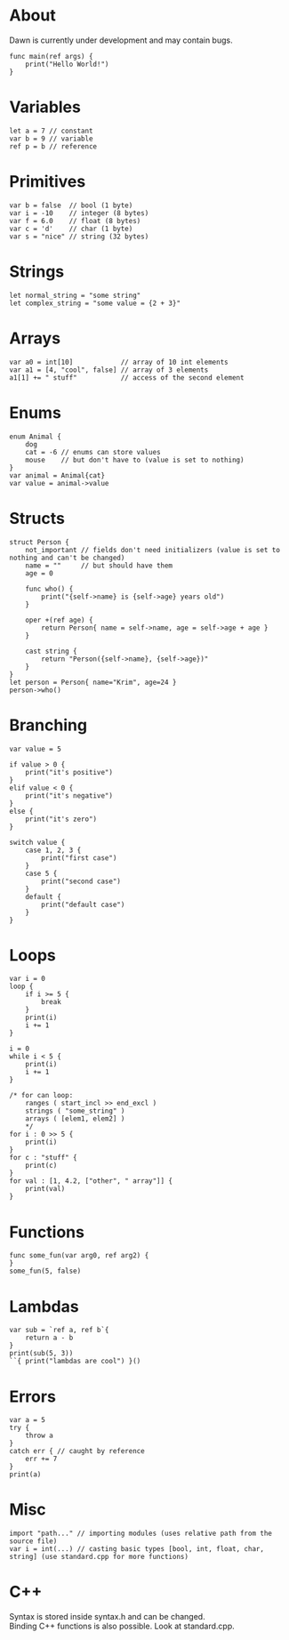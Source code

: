# About
Dawn is currently under development and may contain bugs.

```dawn
func main(ref args) {
    print("Hello World!")
}
```

# Variables
```dawn
let a = 7 // constant
var b = 9 // variable
ref p = b // reference
```

# Primitives
```dawn
var b = false  // bool (1 byte)
var i = -10    // integer (8 bytes)
var f = 6.0    // float (8 bytes)
var c = 'd'    // char (1 byte)
var s = "nice" // string (32 bytes)
```

# Strings
```dawn
let normal_string = "some string"
let complex_string = "some value = {2 + 3}"
```

# Arrays
```dawn
var a0 = int[10]            // array of 10 int elements
var a1 = [4, "cool", false] // array of 3 elements
a1[1] += " stuff"           // access of the second element
```

# Enums
```dawn
enum Animal {
    dog
    cat = -6 // enums can store values
    mouse    // but don't have to (value is set to nothing)
}
var animal = Animal{cat}
var value = animal->value
```

# Structs
```dawn
struct Person {
    not_important // fields don't need initializers (value is set to nothing and can't be changed)
    name = ""     // but should have them
    age = 0

    func who() {
        print("{self->name} is {self->age} years old")
    }

    oper +(ref age) {
        return Person{ name = self->name, age = self->age + age }
    }

    cast string {
        return "Person({self->name}, {self->age})"
    }
}
let person = Person{ name="Krim", age=24 }
person->who()
```

# Branching
```dawn
var value = 5

if value > 0 {
    print("it's positive")
}
elif value < 0 {
    print("it's negative")
}
else {
    print("it's zero")
}

switch value {
    case 1, 2, 3 {
        print("first case")
    }
    case 5 {
        print("second case")
    }
    default {
        print("default case")
    }
}
```

# Loops
```dawn
var i = 0
loop {
    if i >= 5 {
        break
    }
    print(i)
    i += 1
}

i = 0
while i < 5 {
    print(i)
    i += 1
}

/* for can loop:
    ranges ( start_incl >> end_excl )
    strings ( "some_string" )
    arrays ( [elem1, elem2] )
    */
for i : 0 >> 5 {
    print(i)
}
for c : "stuff" {
    print(c)
}
for val : [1, 4.2, ["other", " array"]] {
    print(val)
}
```

# Functions
```dawn
func some_fun(var arg0, ref arg2) {
}
some_fun(5, false)
```

# Lambdas
```dawn
var sub = `ref a, ref b`{
    return a - b
}
print(sub(5, 3))
``{ print("lambdas are cool") }()
```

# Errors
```dawn
var a = 5
try {
    throw a
}
catch err { // caught by reference
    err += 7
}
print(a)
```

# Misc
```dawn
import "path..." // importing modules (uses relative path from the source file)
var i = int(...) // casting basic types [bool, int, float, char, string] (use standard.cpp for more functions)
```

# C++
Syntax is stored inside syntax.h and can be changed.<br/>
Binding C++ functions is also possible. Look at standard.cpp.<br/>
